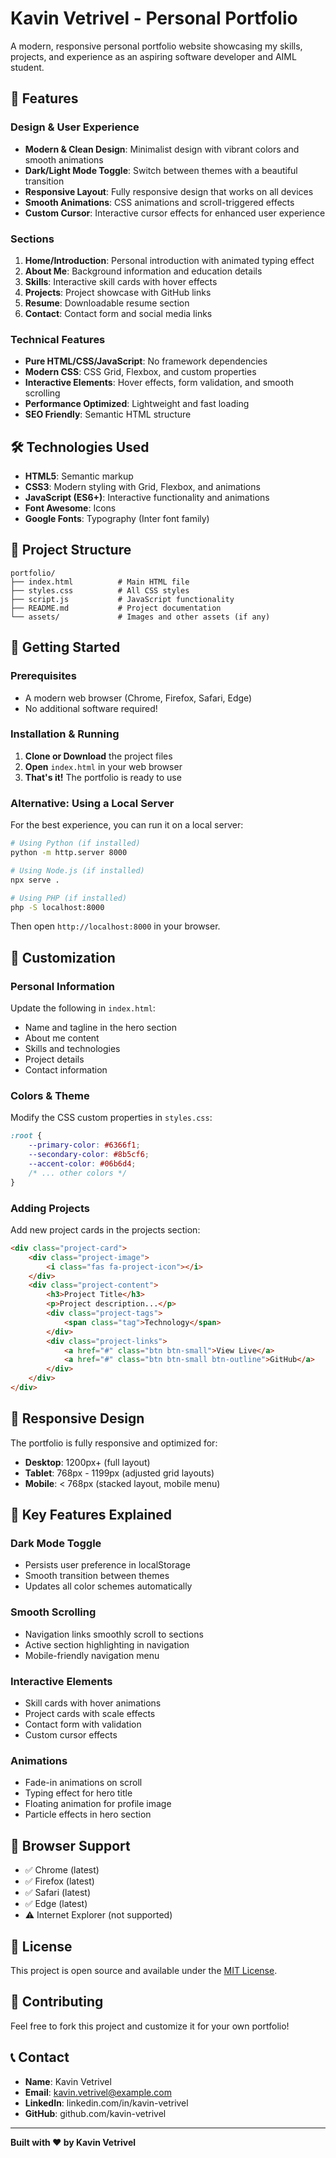 # Kavin Vetrivel - Personal Portfolio

A modern, responsive personal portfolio website showcasing my skills, projects, and experience as an aspiring software developer and AIML student.

## 🚀 Features

### Design & User Experience
- **Modern & Clean Design**: Minimalist design with vibrant colors and smooth animations
- **Dark/Light Mode Toggle**: Switch between themes with a beautiful transition
- **Responsive Layout**: Fully responsive design that works on all devices
- **Smooth Animations**: CSS animations and scroll-triggered effects
- **Custom Cursor**: Interactive cursor effects for enhanced user experience

### Sections
1. **Home/Introduction**: Personal introduction with animated typing effect
2. **About Me**: Background information and education details
3. **Skills**: Interactive skill cards with hover effects
4. **Projects**: Project showcase with GitHub links
5. **Resume**: Downloadable resume section
6. **Contact**: Contact form and social media links

### Technical Features
- **Pure HTML/CSS/JavaScript**: No framework dependencies
- **Modern CSS**: CSS Grid, Flexbox, and custom properties
- **Interactive Elements**: Hover effects, form validation, and smooth scrolling
- **Performance Optimized**: Lightweight and fast loading
- **SEO Friendly**: Semantic HTML structure

## 🛠️ Technologies Used

- **HTML5**: Semantic markup
- **CSS3**: Modern styling with Grid, Flexbox, and animations
- **JavaScript (ES6+)**: Interactive functionality and animations
- **Font Awesome**: Icons
- **Google Fonts**: Typography (Inter font family)

## 📁 Project Structure

```
portfolio/
├── index.html          # Main HTML file
├── styles.css          # All CSS styles
├── script.js           # JavaScript functionality
├── README.md           # Project documentation
└── assets/             # Images and other assets (if any)
```

## 🚀 Getting Started

### Prerequisites
- A modern web browser (Chrome, Firefox, Safari, Edge)
- No additional software required!

### Installation & Running

1. **Clone or Download** the project files
2. **Open** `index.html` in your web browser
3. **That's it!** The portfolio is ready to use

### Alternative: Using a Local Server

For the best experience, you can run it on a local server:

```bash
# Using Python (if installed)
python -m http.server 8000

# Using Node.js (if installed)
npx serve .

# Using PHP (if installed)
php -S localhost:8000
```

Then open `http://localhost:8000` in your browser.

## 🎨 Customization

### Personal Information
Update the following in `index.html`:
- Name and tagline in the hero section
- About me content
- Skills and technologies
- Project details
- Contact information

### Colors & Theme
Modify the CSS custom properties in `styles.css`:
```css
:root {
    --primary-color: #6366f1;
    --secondary-color: #8b5cf6;
    --accent-color: #06b6d4;
    /* ... other colors */
}
```

### Adding Projects
Add new project cards in the projects section:
```html
<div class="project-card">
    <div class="project-image">
        <i class="fas fa-project-icon"></i>
    </div>
    <div class="project-content">
        <h3>Project Title</h3>
        <p>Project description...</p>
        <div class="project-tags">
            <span class="tag">Technology</span>
        </div>
        <div class="project-links">
            <a href="#" class="btn btn-small">View Live</a>
            <a href="#" class="btn btn-small btn-outline">GitHub</a>
        </div>
    </div>
</div>
```

## 📱 Responsive Design

The portfolio is fully responsive and optimized for:
- **Desktop**: 1200px+ (full layout)
- **Tablet**: 768px - 1199px (adjusted grid layouts)
- **Mobile**: < 768px (stacked layout, mobile menu)

## 🌟 Key Features Explained

### Dark Mode Toggle
- Persists user preference in localStorage
- Smooth transition between themes
- Updates all color schemes automatically

### Smooth Scrolling
- Navigation links smoothly scroll to sections
- Active section highlighting in navigation
- Mobile-friendly navigation menu

### Interactive Elements
- Skill cards with hover animations
- Project cards with scale effects
- Contact form with validation
- Custom cursor effects

### Animations
- Fade-in animations on scroll
- Typing effect for hero title
- Floating animation for profile image
- Particle effects in hero section

## 🔧 Browser Support

- ✅ Chrome (latest)
- ✅ Firefox (latest)
- ✅ Safari (latest)
- ✅ Edge (latest)
- ⚠️ Internet Explorer (not supported)

## 📄 License

This project is open source and available under the [MIT License](LICENSE).

## 🤝 Contributing

Feel free to fork this project and customize it for your own portfolio!

## 📞 Contact

- **Name**: Kavin Vetrivel
- **Email**: kavin.vetrivel@example.com
- **LinkedIn**: linkedin.com/in/kavin-vetrivel
- **GitHub**: github.com/kavin-vetrivel

---

**Built with ❤️ by Kavin Vetrivel** 